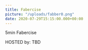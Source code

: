 ```yaml
---
title: Fabercise
picture: "/uploads/fabber0.png"
date: 2020-07-29T15:15:00.000+00:00
---
```


5min Fabercise

HOSTED by: TBD
